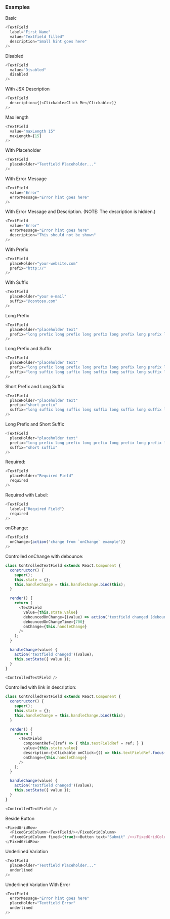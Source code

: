 ### Examples

Basic
```js { "props": { "data-description": "basic" } }
<TextField
  label="First Name"
  value="Textfield filled"
  description="Small hint goes here"
/>
```

Disabled
```js { "props": { "data-description": "disabled" } }
<TextField
  value="Disabled"
  disabled
/>
```

With JSX Description
```js { "props": { "data-description": "with jsx description" } }
<TextField
  description={(<Clickable>Click Me</Clickable>)}
/>
```

Max length
```js { "props": { "data-description": "maxLength" } }
<TextField
  value="maxLength 15"
  maxLength={15}
/>
```

With Placeholder
```js { "props": { "data-description": "with placeholder" } }
<TextField
  placeHolder="Textfield Placeholder..."
/>
```

With Error Message
```js { "props": { "data-description": "with error" } }
<TextField
  value="Error"
  errorMessage="Error hint goes here"
/>
```

With Error Message and Description.  (NOTE: The description is hidden.)
```js { "props": { "data-description": "with error and description" } }
<TextField
  value="Error"
  errorMessage="Error hint goes here"
  description="This should not be shown"
/>
```

With Prefix
```js { "props": { "data-description": "with prefix" } }
<TextField
  placeHolder="your-website.com"
  prefix="http://"
/>
```

With Suffix
```js { "props": { "data-description": "with suffix" } }
<TextField
  placeHolder="your e-mail"
  suffix="@contoso.com"
/>
```

Long Prefix
```js { "props": { "data-description": "long prefix" } }
<TextField
  placeHolder="placeholder text"
  prefix="long prefix long prefix long prefix long prefix long prefix long prefix long prefix"
/>
```

Long Prefix and Suffix
```js { "props": { "data-description": "long prefix and suffix" } }
<TextField
  placeHolder="placeholder text"
  prefix="long prefix long prefix long prefix long prefix long prefix long prefix long prefix"
  suffix="long suffix long suffix long suffix long suffix long suffix long suffix long suffix"
/>
```

Short Prefix and Long Suffix
```js { "props": { "data-description": "short prefix and long suffix" } }
<TextField
  placeHolder="placeholder text"
  prefix="short prefix"
  suffix="long suffix long suffix long suffix long suffix long suffix long suffix long suffix"
/>
```

Long Prefix and Short Suffix
```js { "props": { "data-description": "long prefix and short suffix" } }
<TextField
  placeHolder="placeholder text"
  prefix="long prefix long prefix long prefix long prefix long prefix long prefix long prefix"
  suffix="short suffix"
/>
```

Required:
```js { "props": { "data-description": "required" } }
<TextField
  placeHolder="Required Field"
  required
/>
```

Required with Label:
```js { "props": { "data-description": "required with label" } }
<TextField
  label={"Required Field"}
  required
/>
```

onChange:
```js { "props": { "data-description": "onChange" } }
<TextField
  onChange={action('change from `onChange` example')}
/>
```

Controlled onChange with debounce:
```js { "props": { "data-description": "controlled onChange with debounce" } }
class ControlledTextField extends React.Component {
  constructor() {
    super();
    this.state = {};
    this.handleChange = this.handleChange.bind(this);
  }

  render() {
    return (
      <TextField
        value={this.state.value}
        debouncedOnChange={(value) => action('textfield changed (debounced)')(value)}
        debouncedOnChangeTime={700}
        onChange={this.handleChange}
      />
    );
  }

  handleChange(value) {
    action('textfield changed')(value);
    this.setState({ value });
  }
}

<ControlledTextField />
```

Controlled with link in description:
```js { "props": { "data-description": "controlled with link in description" } }
class ControlledTextField extends React.Component {
  constructor() {
    super();
    this.state = {};
    this.handleChange = this.handleChange.bind(this);
  }

  render() {
    return (
      <TextField
        componentRef={(ref) => { this.textFieldRef = ref; } }
        value={this.state.value}
        description={<Clickable onClick={() => this.textFieldRef.focus()}>Focus and place cursor at the end of the input.</Clickable>}
        onChange={this.handleChange}
      />
    );
  }

  handleChange(value) {
    action('textfield changed')(value);
    this.setState({ value });
  }
}

<ControlledTextField />
```

Beside Button
```js { "props": { "data-description": "beside button" } }
<FixedGridRow>
  <FixedGridColumn><TextField/></FixedGridColumn>
  <FixedGridColumn fixed={true}><Button text="Submit" /></FixedGridColumn>
</FixedGridRow>
```

Underlined Variation
```js { "props": { "data-description": "basic underlined" } }
<TextField
  placeHolder="Textfield Placeholder..."
  underlined
/>
```

Underlined Variation With Error
```js { "props": { "data-description": "underlined with error" } }
<TextField
  errorMessage="Error hint goes here"
  placeHolder="Textfield Error"
  underlined
/>
```
